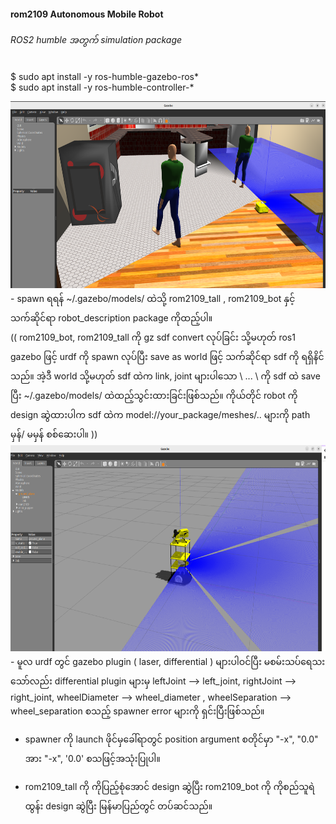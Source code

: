 #### rom2109 Autonomous Mobile Robot

###### ROS2 humble အတွက် simulation package

$ sudo apt install -y ros-humble-gazebo-ros* <br>
$ sudo apt install -y ros-humble-controller-* <br>

<img src="images/bot.png" width="613" height="299" />
- spawn ရရန် ~/.gazebo/models/ ထဲသို့ rom2109_tall , rom2109_bot နှင့် သက်ဆိုင်ရာ robot_description package ကိုထည့်ပါ။ <br>
(( rom2109_bot, rom2109_tall ကို gz sdf convert လုပ်ခြင်း သို့မဟုတ် ros1 gazebo ဖြင့် urdf ကို spawn လုပ်ပြီး save as world ဖြင့် သက်ဆိုင်ရာ sdf ကို ရရှိနိင်သည်။ အဲ့ဒီ world သို့မဟုတ် sdf ထဲက link, joint များပါသော \<model> ... \</model> ကို sdf  ထဲ save ပြီး ~/.gazebo/models/ ထဲထည့်သွင်းထားခြင်းဖြစ်သည်။ ကိုယ်တိုင် robot ကို design ဆွဲထားပါက sdf ထဲက <uri>model://your_package/meshes/.. များကို path မှန်/ မမှန် စစ်ဆေးပါ။ )) <br>

<img src="images/dog_and_tall.png" width="619" height="330" />
- မူလ urdf တွင် gazebo plugin ( laser, differential ) များပါဝင်ပြီး မစမ်းသပ်ရေသးသော်လည်း differential plugin များမှ leftJoint --> left_joint, rightJoint --> right_joint, wheelDiameter --> wheel_diameter , wheelSeparation --> wheel_separation စသည့် spawner error များကို ရှင်းပြီးဖြစ်သည်။ 

- spawner ကို launch ဖိုင်မှခေါ်ရာတွင် position argument စတိုင်မှာ "-x", "0.0" အား "-x", '0.0' စသဖြင့်အသုံးပြုပါ။



- rom2109_tall ကို ကိုပြည့်စုံအောင် design ဆွဲပြီး rom2109_bot ကို ကိုစည်သူရဲထွန်း design ဆွဲပြီး မြန်မာပြည်တွင် တပ်ဆင်သည်။
